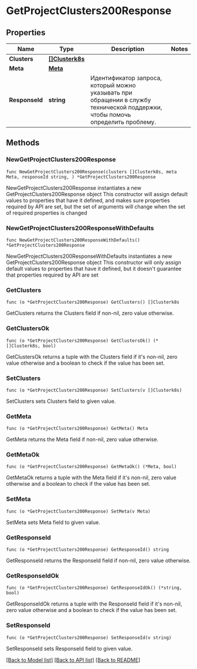 # GetProjectClusters200Response

## Properties

Name | Type | Description | Notes
------------ | ------------- | ------------- | -------------
**Clusters** | [**[]Clusterk8s**](Clusterk8s.md) |  | 
**Meta** | [**Meta**](Meta.md) |  | 
**ResponseId** | **string** | Идентификатор запроса, который можно указывать при обращении в службу технической поддержки, чтобы помочь определить проблему. | 

## Methods

### NewGetProjectClusters200Response

`func NewGetProjectClusters200Response(clusters []Clusterk8s, meta Meta, responseId string, ) *GetProjectClusters200Response`

NewGetProjectClusters200Response instantiates a new GetProjectClusters200Response object
This constructor will assign default values to properties that have it defined,
and makes sure properties required by API are set, but the set of arguments
will change when the set of required properties is changed

### NewGetProjectClusters200ResponseWithDefaults

`func NewGetProjectClusters200ResponseWithDefaults() *GetProjectClusters200Response`

NewGetProjectClusters200ResponseWithDefaults instantiates a new GetProjectClusters200Response object
This constructor will only assign default values to properties that have it defined,
but it doesn't guarantee that properties required by API are set

### GetClusters

`func (o *GetProjectClusters200Response) GetClusters() []Clusterk8s`

GetClusters returns the Clusters field if non-nil, zero value otherwise.

### GetClustersOk

`func (o *GetProjectClusters200Response) GetClustersOk() (*[]Clusterk8s, bool)`

GetClustersOk returns a tuple with the Clusters field if it's non-nil, zero value otherwise
and a boolean to check if the value has been set.

### SetClusters

`func (o *GetProjectClusters200Response) SetClusters(v []Clusterk8s)`

SetClusters sets Clusters field to given value.


### GetMeta

`func (o *GetProjectClusters200Response) GetMeta() Meta`

GetMeta returns the Meta field if non-nil, zero value otherwise.

### GetMetaOk

`func (o *GetProjectClusters200Response) GetMetaOk() (*Meta, bool)`

GetMetaOk returns a tuple with the Meta field if it's non-nil, zero value otherwise
and a boolean to check if the value has been set.

### SetMeta

`func (o *GetProjectClusters200Response) SetMeta(v Meta)`

SetMeta sets Meta field to given value.


### GetResponseId

`func (o *GetProjectClusters200Response) GetResponseId() string`

GetResponseId returns the ResponseId field if non-nil, zero value otherwise.

### GetResponseIdOk

`func (o *GetProjectClusters200Response) GetResponseIdOk() (*string, bool)`

GetResponseIdOk returns a tuple with the ResponseId field if it's non-nil, zero value otherwise
and a boolean to check if the value has been set.

### SetResponseId

`func (o *GetProjectClusters200Response) SetResponseId(v string)`

SetResponseId sets ResponseId field to given value.



[[Back to Model list]](../README.md#documentation-for-models) [[Back to API list]](../README.md#documentation-for-api-endpoints) [[Back to README]](../README.md)


